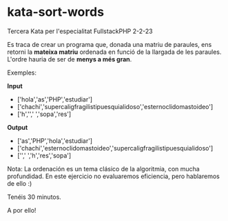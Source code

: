# kata-sort-words
Tercera Kata per l'especialitat FullstackPHP 2-2-23

Es traca de crear un programa que, donada una matriu de paraules, ens retorni la **mateixa matriu** ordenada en funció de la llargada de les paraules. L'ordre hauria de ser de **menys a més gran**.

Exemples:

**Input**
- ['hola','as','PHP','estudiar']                  
- ['chachi','supercaligfragilistipuesquialidoso','esternoclidomastoideo']                    
- ['h','',' ','sopa','res']


**Output**

- ['as','PHP','hola','estudiar']                  
- ['chachi','esternoclidomastoideo','supercaligfragilistipuesquialidoso']                  
- ['',' ','h','res','sopa']

Nota: La ordenación es un tema clásico de la algoritmia, con mucha profundidad. En este ejercicio
no evaluaremos eficiencia, pero hablaremos de ello :)

Tenéis 30 minutos.

A por ello!